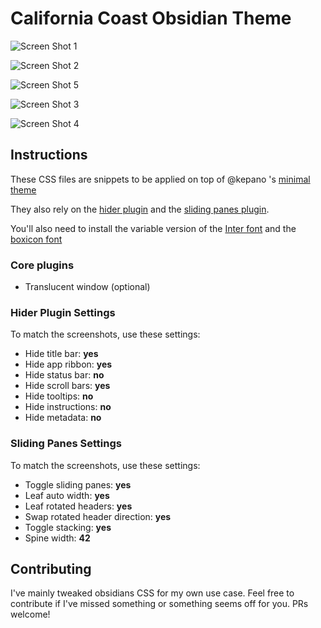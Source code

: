 # California Coast Obsidian Theme

![Screen Shot 1](screenshots/Screen%20Shot%202020-12-13%20at%203.31.40%20PM.png)

![Screen Shot 2](screenshots/Screen%20Shot%202020-12-13%20at%203.32.13%20PM.png)

![Screen Shot 5](screenshots/Screen%20Shot%202020-12-13%20at%203.35.27%20PM.png)

![Screen Shot 3](screenshots/Screen%20Shot%202020-12-13%20at%203.32.59%20PM.png)

![Screen Shot 4](screenshots/Screen%20Shot%202020-12-13%20at%203.34.09%20PM.png)

## Instructions

These CSS files are snippets to be applied on top of @kepano 's [minimal theme](https://github.com/kepano/obsidian-minimal)

They also rely on the [hider plugin](https://github.com/kepano/obsidian-hider) and the [sliding panes plugin](https://github.com/deathau/sliding-panes-obsidian).

You'll also need to install the variable version of the [Inter font](https://rsms.me/inter/) and the [boxicon font](https://unpkg.com/boxicons@2.0.7/fonts/boxicons.ttf)

### Core plugins

- Translucent window (optional)


### Hider Plugin Settings

To match the screenshots, use these settings:

- Hide title bar: **yes**
- Hide app ribbon: **yes**
- Hide status bar: **no**
- Hide scroll bars: **yes**
- Hide tooltips: **no**
- Hide instructions: **no**
- Hide metadata: **no**


### Sliding Panes Settings

To match the screenshots, use these settings:

- Toggle sliding panes: **yes**
- Leaf auto width: **yes**
- Leaf rotated headers: **yes**
- Swap rotated header direction: **yes**
- Toggle stacking: **yes**
- Spine width: **42**


## Contributing

I've mainly tweaked obsidians CSS for my own use case. Feel free to contribute if I've missed something or something seems off for you. PRs welcome!